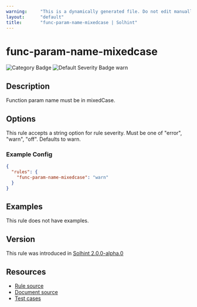 ```yaml
---
warning:     "This is a dynamically generated file. Do not edit manually."
layout:      "default"
title:       "func-param-name-mixedcase | Solhint"
---
```


# func-param-name-mixedcase
![Category Badge](https://img.shields.io/badge/-Style%20Guide%20Rules-informational)
![Default Severity Badge warn](https://img.shields.io/badge/Default%20Severity-warn-yellow)

## Description
Function param name must be in mixedCase.

## Options
This rule accepts a string option for rule severity. Must be one of "error", "warn", "off". Defaults to warn.

### Example Config
```json
{
  "rules": {
    "func-param-name-mixedcase": "warn"
  }
}
```


## Examples
This rule does not have examples.

## Version
This rule was introduced in [Solhint 2.0.0-alpha.0](https://github.com/protofire/solhint/blob/v2.0.0-alpha.0)

## Resources
- [Rule source](https://github.com/protofire/solhint/blob/master/lib/rules/naming/func-param-name-mixedcase.js)
- [Document source](https://github.com/protofire/solhint/blob/master/docs/rules/naming/func-param-name-mixedcase.md)
- [Test cases](https://github.com/protofire/solhint/blob/master/test/rules/naming/func-param-name-mixedcase.js)
